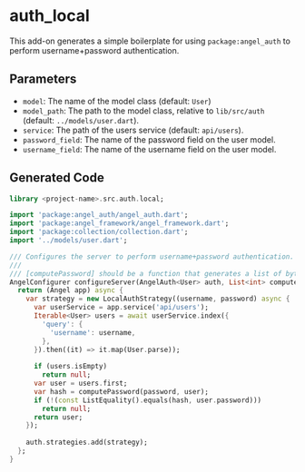 # auth_local
This add-on generates a simple boilerplate for using `package:angel_auth` to perform
username+password authentication.

## Parameters
* `model`: The name of the model class (default: `User`)
* `model_path`: The path to the model class, relative to `lib/src/auth` (default: `../models/user.dart`).
* `service`: The path of the users service (default: `api/users`).
* `password_field`: The name of the password field on the user model.
* `username_field`: The name of the username field on the user model.

## Generated Code
```dart
library <project-name>.src.auth.local;

import 'package:angel_auth/angel_auth.dart';
import 'package:angel_framework/angel_framework.dart';
import 'package:collection/collection.dart';
import '../models/user.dart';

/// Configures the server to perform username+password authentication.
///
/// [computePassword] should be a function that generates a list of bytes, ex. a SHA256 hash.
AngelConfigurer configureServer(AngelAuth<User> auth, List<int> computePassword(String password, User user)) {
  return (Angel app) async {
    var strategy = new LocalAuthStrategy((username, password) async {
      var userService = app.service('api/users');
      Iterable<User> users = await userService.index({
        'query': {
          'username': username,
        },
      }).then((it) => it.map(User.parse));
      
      if (users.isEmpty)
        return null;
      var user = users.first;
      var hash = computePassword(password, user);
      if (!(const ListEquality().equals(hash, user.password)))
        return null;
      return user;
    });
    
    auth.strategies.add(strategy);
  };
}
```
